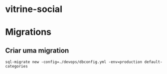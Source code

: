 # vitrine-social

# Migrations

## Criar uma migration

    sql-migrate new -config=./devops/dbconfig.yml -env=production default-categories
